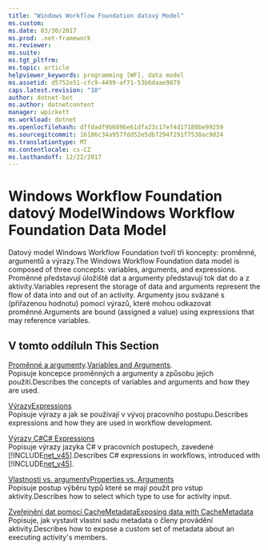 ```yaml
---
title: "Windows Workflow Foundation datový Model"
ms.custom: 
ms.date: 03/30/2017
ms.prod: .net-framework
ms.reviewer: 
ms.suite: 
ms.tgt_pltfrm: 
ms.topic: article
helpviewer_keywords: programming [WF], data model
ms.assetid: d5752e51-cfc9-4499-af71-53b6daae9879
caps.latest.revision: "10"
author: dotnet-bot
ms.author: dotnetcontent
manager: wpickett
ms.workload: dotnet
ms.openlocfilehash: dffdadf9b6896e61dfa23c17ef4d17180be99259
ms.sourcegitcommit: 16186c34a957fdd52e5db7294f291f7530ac9d24
ms.translationtype: MT
ms.contentlocale: cs-CZ
ms.lasthandoff: 12/22/2017
---
```

# <a name="windows-workflow-foundation-data-model"></a><span data-ttu-id="20981-102">Windows Workflow Foundation datový Model</span><span class="sxs-lookup"><span data-stu-id="20981-102">Windows Workflow Foundation Data Model</span></span>
<span data-ttu-id="20981-103">Datový model Windows Workflow Foundation tvoří tři koncepty: proměnné, argumentů a výrazy.</span><span class="sxs-lookup"><span data-stu-id="20981-103">The Windows Workflow Foundation data model is composed of three concepts: variables, arguments, and expressions.</span></span> <span data-ttu-id="20981-104">Proměnné představují úložiště dat a argumenty představují tok dat do a z aktivity.</span><span class="sxs-lookup"><span data-stu-id="20981-104">Variables represent the storage of data and arguments represent the flow of data into and out of an activity.</span></span> <span data-ttu-id="20981-105">Argumenty jsou svázané s (přiřazenou hodnotu) pomocí výrazů, které mohou odkazovat proměnné.</span><span class="sxs-lookup"><span data-stu-id="20981-105">Arguments are bound (assigned a value) using expressions that may reference variables.</span></span>  
  
## <a name="in-this-section"></a><span data-ttu-id="20981-106">V tomto oddílu</span><span class="sxs-lookup"><span data-stu-id="20981-106">In This Section</span></span>  
 <span data-ttu-id="20981-107">[Proměnné a argumenty](../../../docs/framework/windows-workflow-foundation/variables-and-arguments.md).</span><span class="sxs-lookup"><span data-stu-id="20981-107">[Variables and Arguments](../../../docs/framework/windows-workflow-foundation/variables-and-arguments.md).</span></span>  
 <span data-ttu-id="20981-108">Popisuje koncepce proměnných a argumenty a způsobu jejich použití.</span><span class="sxs-lookup"><span data-stu-id="20981-108">Describes the concepts of variables and arguments and how they are used.</span></span>  
  
 [<span data-ttu-id="20981-109">Výrazy</span><span class="sxs-lookup"><span data-stu-id="20981-109">Expressions</span></span>](../../../docs/framework/windows-workflow-foundation/expressions.md)  
 <span data-ttu-id="20981-110">Popisuje výrazy a jak se používají v vývoj pracovního postupu.</span><span class="sxs-lookup"><span data-stu-id="20981-110">Describes expressions and how they are used in workflow development.</span></span>  
  
 [<span data-ttu-id="20981-111">Výrazy C#</span><span class="sxs-lookup"><span data-stu-id="20981-111">C# Expressions</span></span>](../../../docs/framework/windows-workflow-foundation/csharp-expressions.md)  
 <span data-ttu-id="20981-112">Popisuje výrazy jazyka C# v pracovních postupech, zavedené [!INCLUDE[net_v45](../../../includes/net-v45-md.md)].</span><span class="sxs-lookup"><span data-stu-id="20981-112">Describes C# expressions in workflows, introduced with [!INCLUDE[net_v45](../../../includes/net-v45-md.md)].</span></span>  
  
 [<span data-ttu-id="20981-113">Vlastnosti vs. argumenty</span><span class="sxs-lookup"><span data-stu-id="20981-113">Properties vs. Arguments</span></span>](../../../docs/framework/windows-workflow-foundation/properties-vs-arguments.md)  
 <span data-ttu-id="20981-114">Popisuje postup výběru typů které se mají použít pro vstup aktivity.</span><span class="sxs-lookup"><span data-stu-id="20981-114">Describes how to select which type to use for activity input.</span></span>  
  
 [<span data-ttu-id="20981-115">Zveřejnění dat pomocí CacheMetadata</span><span class="sxs-lookup"><span data-stu-id="20981-115">Exposing data with CacheMetadata</span></span>](../../../docs/framework/windows-workflow-foundation/exposing-data-with-cachemetadata.md)  
 <span data-ttu-id="20981-116">Popisuje, jak vystavit vlastní sadu metadata o členy provádění aktivity.</span><span class="sxs-lookup"><span data-stu-id="20981-116">Describes how to expose a custom set of metadata about an executing activity's members.</span></span>
